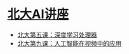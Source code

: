 # [北大AI讲座](http://c.m.163.com/news/s/S1521443845851.html)

* [北大第五课：深度学习处理器](http://nbviewer.jupyter.org/github/wang-junjian/peking-university-ai-lecture/blob/master/05_deep_learning_processor.ipynb)
* [北大第九课：人工智能在视频中的应用](http://nbviewer.jupyter.org/github/wang-junjian/peking-university-ai-lecture/blob/master/09_ai_in_video_applications.ipynb)
